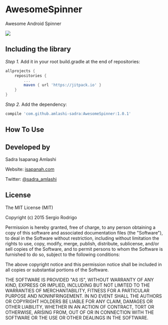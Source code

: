 # AwesomeSpinner
Awesome Android Spinner

[![](https://jitpack.io/v/amlashi-sadra/AwesomeSpinner.svg)](https://jitpack.io/#amlashi-sadra/AwesomeSpinner)

## Including the library

*Step 1.* Add it in your root build.gradle at the end of repositories:
```groovy
allprojects {
	repositories {
		...
		maven { url 'https://jitpack.io' }
	}
}
```

*Step 2.* Add the dependency:
```groovy
compile 'com.github.amlashi-sadra:AwesomeSpinner:1.0.1'
```

## How To Use



## Developed by

Sadra Isapanag Amlashi

Website: [isapanah.com](http://isapanah.com)

Twitter: [@sadra_amlashi](https://twitter.com/sadra_amlashi)

## License

The MIT License (MIT)

Copyright (c) 2015 Sergio Rodrigo

Permission is hereby granted, free of charge, to any person obtaining a copy of this software and associated documentation files (the "Software"), to deal in the Software without restriction, including without limitation the rights to use, copy, modify, merge, publish, distribute, sublicense, and/or sell copies of the Software, and to permit persons to whom the Software is furnished to do so, subject to the following conditions:

The above copyright notice and this permission notice shall be included in all copies or substantial portions of the Software.

THE SOFTWARE IS PROVIDED "AS IS", WITHOUT WARRANTY OF ANY KIND, EXPRESS OR IMPLIED, INCLUDING BUT NOT LIMITED TO THE WARRANTIES OF MERCHANTABILITY, FITNESS FOR A PARTICULAR PURPOSE AND NONINFRINGEMENT. IN NO EVENT SHALL THE AUTHORS OR COPYRIGHT HOLDERS BE LIABLE FOR ANY CLAIM, DAMAGES OR OTHER LIABILITY, WHETHER IN AN ACTION OF CONTRACT, TORT OR OTHERWISE, ARISING FROM, OUT OF OR IN CONNECTION WITH THE SOFTWARE OR THE USE OR OTHER DEALINGS IN THE SOFTWARE.
